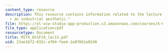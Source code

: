 ```yaml
---
content_type: resource
description: This resource contains information related to the lecture "sixties abstraction/figuration
  - an industrial aesthetic."
file: https://ol-ocw-studio-app-production.s3.amazonaws.com/courses/4-651-art-since-1940-fall-2010/23ae1672015caf04fee41e876b1e0240_MIT4_651F10_lec15.pdf
file_type: application/pdf
resourcetype: Document
title: MIT4_651F10_lec15.pdf
uid: 23ae1672-015c-af04-fee4-1e876b1e0240
---
```

